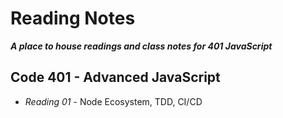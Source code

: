 # Reading Notes

**_A place to house readings and class notes for 401 JavaScript_**

## Code 401 - Advanced JavaScript
- *Reading 01* - Node Ecosystem, TDD, CI/CD
